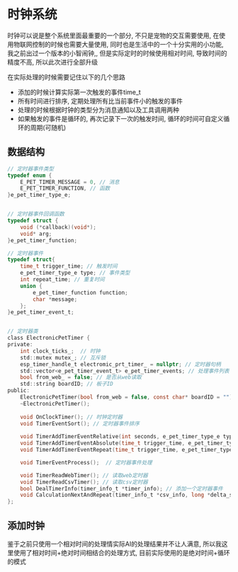 # 时钟系统

时钟可以说是整个系统里面最重要的一个部分, 不只是宠物的交互需要使用, 在使用物联网控制的时候也需要大量使用, 同时也是生活中的一个十分实用的小功能, 我之前出过一个版本的小智闹钟,, 但是实际定时的时候使用相对时间, 导致时间的精度不高, 所以此次进行全部升级

在实际处理的时候需要记住以下的几个思路

+ 添加的时候计算实际第一次触发的事件time_t
+ 所有时间进行排序, 定期处理所有比当前事件小的触发的事件
+ 处理的时候根据时钟的类型分为消息通知以及工具调用两种
+ 如果触发的事件是循环的, 再次记录下一次的触发时间, 循环的时间可自定义循环的周期(可随机)

## 数据结构

```c
// 定时器事件类型
typedef enum {
    E_PET_TIMER_MESSAGE = 0, // 消息
    E_PET_TIMER_FUNCTION, // 函数
}e_pet_timer_type_e;


// 定时器事件回调函数
typedef struct {  
    void (*callback)(void*);  
    void* arg;  
}e_pet_timer_function;

// 定时器事件
typedef struct{
    time_t trigger_time; // 触发时间
    e_pet_timer_type_e type; // 事件类型
    int repeat_time; // 重复时间
    union {
        e_pet_timer_function function;
        char *message;
    };
}e_pet_timer_event_t;


// 定时器类
class ElectronicPetTimer {
private:
    int clock_ticks_;  // 时钟
    std::mutex mutex_; // 互斥锁
    esp_timer_handle_t electromic_prt_timer_ = nullptr; // 定时器句柄
    std::vector<e_pet_timer_event_t> e_pet_timer_events; // 处理事件列表
    bool from_web_ = false; // 是否从web读取
    std::string boardID; // 板子ID
public:
    ElectronicPetTimer(bool from_web = false, const char* boardID = "");
    ~ElectronicPetTimer();
    
    void OnClockTimer(); // 时钟定时器
    void TimerEventSort(); // 定时器事件排序
    
    void TimerAddTimerEventRelative(int seconds, e_pet_timer_type_e type, void (*callback)(void*), void* arg, bool repeat);
    void TimerAddTimerEventAbsolute(time_t trigger_time, e_pet_timer_type_e type, void (*callback)(void*), void* arg, bool repeat); // 添加定时器事件绝对时间
    void TimerAddTimerEventRepeat(time_t trigger_time, e_pet_timer_type_e type, void (*callback)(void*), void* arg, int repeat_time, int random_l, int random_h); // 添加定时器事件重复时间(实际使用的)

    void TimerEventProcess();  // 定时器事件处理

    void TimerReadWebTimer(); // 读取web定时器
    void TimerReadCsvTimer(); // 读取csv定时器
    bool DealTimerInfo(timer_info_t *timer_info); // 添加一个定时器事件
    void CalculationNextAndRepeat(timer_info_t *csv_info, long *delta_sec, long *interval_sec); // 计算下一个触发时间以及重复时间
};
```

## 添加时钟

鉴于之前只使用一个相对时间的处理情实际AI的处理结果并不让人满意, 所以我这里使用了相对时间+绝对时间相结合的处理方式, 目前实际使用的是绝对时间+循环的模式

